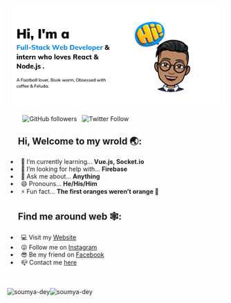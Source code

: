 <img src="https://raw.githubusercontent.com/Soumya-Dey/Soumya-Dey/master/readme-banner.png" width="740" alt="banner that says Soumya Dey"/>

&nbsp;&nbsp;&nbsp;&nbsp;&nbsp;&nbsp;&nbsp;&nbsp; ![GitHub followers](https://img.shields.io/github/followers/Soumya-Dey?style=social)&nbsp;&nbsp; ![Twitter Follow](https://img.shields.io/twitter/follow/soumyadey2001?style=social)

## &nbsp;&nbsp;&nbsp;&nbsp; Hi, Welcome to my wrold 🌏:
- &nbsp; 🌱 I’m currently learning... **Vue.js, Socket.io**
- &nbsp; 🤔 I’m looking for help with... **Firebase**
- &nbsp; 💬 Ask me about... **Anything**
- &nbsp; 😄 Pronouns... **He/His/Him** 
- &nbsp; ⚡ Fun fact... **The first oranges weren’t orange 🍊**

## &nbsp;&nbsp;&nbsp;&nbsp; Find me around web 🕸:
- &nbsp; 💻 Visit my [Website](https://soumya-dey.github.io/)
- &nbsp; 😜 Follow me on [Instagram](https://www.instagram.com/soumya_sl/)
- &nbsp; 😎 Be my friend on [Facebook](https://www.facebook.com/soumya.dey.39948)
- &nbsp; 📪 Contact me [here](mailto:soumyadey200@hotmail.com)

<br/>
<p><img align="left" src="https://github-readme-stats.vercel.app/api?username=soumya-dey&show_icons=true" alt="soumya-dey" /></p>

<p>&nbsp;<img align="left" src="https://github-readme-stats.vercel.app/api/top-langs/?username=soumya-dey&layout=compact&hide=html" alt="soumya-dey" /></p>
